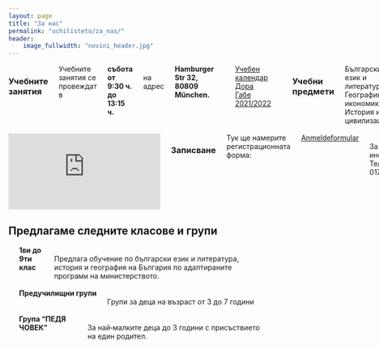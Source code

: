```yaml
---
layout: page
title: "За нас"
permalink: "uchilisteto/za_nas/"
header:
    image_fullwidth: "novini_header.jpg"
---
```


<div class="row">
    <div class="small-6 columns t30">
        <h3> Учебните занятия</h3>
        Учебните занятия се провеждат в <strong>събота от 9:30 ч. до 13:15 ч.</strong><br/>
        на адрес <strong>Hamburger Str 32, 80809 München.</strong><br/>
        <a class="t60" href="{{ site.urlimg }}/Kalendar_21_22.pdf" target="blanck">Учебен календар Дора Габе 2021/2022</a><br/>
        <h3>Учебни предмети</h3>
        Български език и литература<br/>
        География и икономика<br/>
        История и цивилизация<br/>
        <h3> Извънкласни дейности</h3>
        Училищен театър<br/>
        Народни танци<br/>
        Народна музика<br/>
        Народно творчество<br/>
        <h3>Правилник на училището</h3>
        <a href="/content/Pravilnik.pdf" target="_blank">Правилник</a>
    </div>
    <div class="small-6 columns t30">
        <iframe src="https://www.google.com/maps/embed?pb=!1m18!1m12!1m3!1d2659.9313824379005!2d11.562851315836008!3d48.18867355557941!2m3!1f0!2f0!3f0!3m2!1i1024!2i768!4f13.1!3m3!1m2!1s0x479e769c5f760ae5%3A0x63bf25338779998d!2sHamburger%20Str.%2032%2C%2080809%20M%C3%BCnchen!5e0!3m2!1sde!2sde!4v1609757030598!5m2!1sde!2sde" width="100%" height="auto"  frameborder="0" style="border:0;" allowfullscreen="" aria-hidden="false" tabindex="0"></iframe>
        <h3>Записване</h3>
        Тук ще намерите регистрационната форма:
        <a href="/content/Anmeldeformular.pdf" target="_blank">Anmeldeformular</a><br/>
        За записване и информация<br/>
        Телефон:  0176/45645440<br/>
        <a href="mailto:info@bgschule-doragabe-muenchen.de">Имейл: info@bgschule-doragabe-muenchen.de</a><br/>
        <h3> Отписване</h3>
        При напускане на училището, моля попълнете следния формуляр<br/>
        <a href="/content/Abmeldeformular.pdf" target="_blank">Abmeldeformular</a><br/>
    </div>
</div>
<div class="row">
    <h2>Предлагаме следните класове и групи</h2>
      <div class="small-4 columns t30">
        <img class="b30" src="{{ site.urlimg }}5klas.jpg" alt="">
        <strong>1ви до 9ти клас</strong><br/>
        Предлага обучение по български език и литература, история и география на България по адаптираните програми на министерството.<br/><br/>
    </div>
     <div class="small-4 columns t30">
        <img class="b30" src="{{ site.urlimg }}pug.jpg" alt="">
        <strong>Предучилищни групи</strong><br/>
        Групи за деца на възраст от 3 до 7 години<br/><br/>
    </div>
    <div class="small-4 columns t30">
        <img class="b30" src="{{ site.urlimg }}pediachovek.jpg" alt="">
        <strong>Група “ПЕДЯ ЧОВЕК”</strong><br/>
        За най‐малките деца до 3 години с присъствието на един родител.
    </div>
</div>






